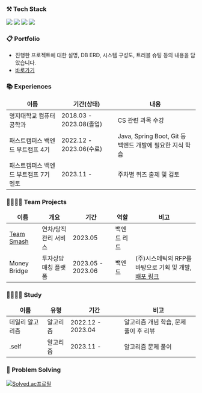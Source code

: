 ### ⚒️ Tech Stack
<p>
  <img src="https://img.shields.io/badge/Java-007396?&style=flat&logo=OpenJDK&logoColor=white">
  <img src="https://img.shields.io/badge/Spring_Boot-F2F4F9?style=flat&logo=spring-boot" />
  <img src="https://img.shields.io/badge/JPA-6DB33F?style=flat" />
  <img src="https://img.shields.io/badge/MySQL-005C84?style=flat&logo=mysql&logoColor=white"/>
</p>

### 📋 Portfolio
- 진행한 프로젝트에 대한 설명, DB ERD, 시스템 구성도, 트러블 슈팅 등의 내용을 담았습니다.
- [바로가기](https://drive.google.com/file/d/1lcl2nDEA30NddeZKoXX2wED_O9-yBMdA/view?usp=drive_link)

### 📚 Experiences
<table>
  <thead align="center">
    <tr>
      <td><b>이름</b></td>
      <td><b>기간(상태)</b></td>
      <td><b>내용</b></td>
    </tr>
  </thead>
  <tbody>
    <tr>
      <td>명지대학교 컴퓨터공학과</td>
      <td>2018.03 - 2023.08(졸업)</td>
      <td>CS 관련 과목 수강</td>
    </tr>
    <tr>
      <td>패스트캠퍼스 백엔드 부트캠프 4기</td>
      <td>2022.12 - 2023.06(수료)</td>
      <td>Java, Spring Boot, Git 등 백엔드 개발에 필요한 지식 학습</td>
    </tr>
    <tr>
      <td>패스트캠퍼스 백엔드 부트캠프 7기 멘토</td>
      <td>2023.11 -</td>
      <td>주차별 퀴즈 출제 및 검토</a></td>
    </tr>
  </tbody>
</table>

### 👨‍👩‍👧‍👦 Team Projects
<table>
  <thead align="center">
    <tr border: none;>
      <td><b>이름</b></td>
      <td><b>개요</b></td>
      <td><b>기간</b></td>
      <td><b>역할</b></td>
      <td><b>비고</b></td>
    </tr>
  </thead>
  <tbody>
    <tr>
      <td>
        <a href="https://github.com/smash-teams/smash-teams-BE">Team Smash</a>
      </td>
      <td>연차/당직 관리 서비스</td>
      <td>2023.05</td>
      <td>백엔드 리드</td>
      <td></td>
    </tr>
    <tr>
      <td>
        Money Bridge
      </td>
      <td>투자상담 매칭 플랫폼</td>
      <td>2023.05 - 2023.06</td>
      <td>백엔드</td>
      <td>(주)시스메틱의 RFP를 바탕으로 기획 및 개발, <a href="https://www.moneybridge.co.kr/">배포 링크</a></td>
    </tr>
  </tbody>
</table>

### 👨‍👩‍👧‍👦 Study
<table>
  <thead align="center">
    <tr border: none;>
      <td><b>이름</b></td>
      <td><b>유형</b></td>
      <td><b>기간</b></td>
      <td><b>비고</b></td>
    </tr>
  </thead>
  <tbody>
    <tr>
      <td>
        데일리 알고리즘
      </td>
      <td>알고리즘</td>
      <td>2022.12 - 2023.04</td>
      <td>알고리즘 개념 학습, 문제 풀이 후 리뷰</td>
    </tr>
    <tr>
      <td>
       .self
      </td>
      <td>알고리즘</td>
      <td>2023.11 -</td>
      <td>알고리즘 문제 풀이</td>
    </tr>
  </tbody>
</table>


### 🎲 Problem Solving
[![Solved.ac프로필](http://mazassumnida.wtf/api/v2/generate_badge?boj=hol1319)](https://solved.ac/hol1319)
